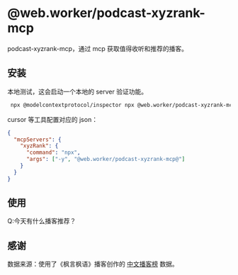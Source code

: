 # @web.worker/podcast-xyzrank-mcp

podcast-xyzrank-mcp，通过 mcp 获取值得收听和推荐的播客。

## 安装

本地测试，这会启动一个本地的 server 验证功能。

```sh
 npx @modelcontextprotocol/inspector npx @web.worker/podcast-xyzrank-mcp
```

cursor 等工具配置对应的 json：

```json
{
  "mcpServers": {
    "xyzRank": {
      "command": "npx",
      "args": ["-y", "@web.worker/podcast-xyzrank-mcp@"]
    }
  }
}
```

## 使用

Q:今天有什么播客推荐？

## 感谢

数据来源：使用了《枫言枫语》播客创作的 [中文播客榜](https://xyzrank.com/) 数据。

